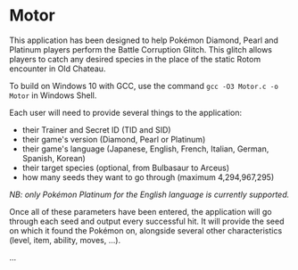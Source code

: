 # Motor
This application has been designed to help Pokémon Diamond, Pearl and Platinum players perform the Battle Corruption Glitch.
This glitch allows players to catch any desired species in the place of the static Rotom encounter in Old Chateau.

To build on Windows 10 with GCC, use the command ``gcc -O3 Motor.c -o Motor`` in Windows Shell.

Each user will need to provide several things to the application:

- their Trainer and Secret ID (TID and SID)
- their game's version (Diamond, Pearl or Platinum)
- their game's language (Japanese, English, French, Italian, German, Spanish, Korean)
- their target species (optional, from Bulbasaur to Arceus)
- how many seeds they want to go through (maximum 4,294,967,295)

*NB: only Pokémon Platinum for the English language is currently supported.* 

Once all of these parameters have been entered, the application will go through each seed and output every successful hit.
It will provide the seed on which it found the Pokémon on, alongside several other characteristics (level, item, ability, moves, ...).

...
